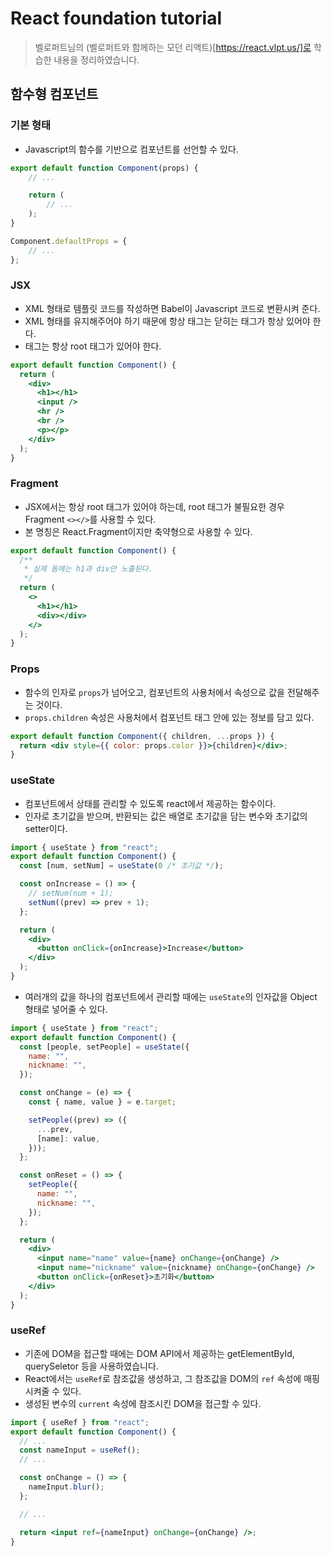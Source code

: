 # React foundation tutorial

> 벨로퍼트님의 (벨로퍼트와 함께하는 모던 리액트)[https://react.vlpt.us/]로 학습한 내용을 정리하였습니다.

## 함수형 컴포넌트

### 기본 형태

- Javascript의 함수를 기반으로 컴포넌트를 선언할 수 있다.

```jsx
export default function Component(props) {
	// ...

	return (
		// ...
	);
}

Component.defaultProps = {
	// ...
};
```

### JSX

- XML 형태로 템플릿 코드를 작성하면 Babel이 Javascript 코드로 변환시켜 준다.
- XML 형태를 유지해주어야 하기 때문에 항상 태그는 닫히는 태그가 항상 있어야 한다.
- 태그는 항상 root 태그가 있어야 한다.

```jsx
export default function Component() {
  return (
    <div>
      <h1></h1>
      <input />
      <hr />
      <br />
      <p></p>
    </div>
  );
}
```

### Fragment

- JSX에서는 항상 root 태그가 있어야 하는데, root 태그가 불필요한 경우 Fragment `<></>`를 사용할 수 있다.
- 본 명칭은 React.Fragment이지만 축약형으로 사용할 수 있다.

```jsx
export default function Component() {
  /**
   * 실제 돔에는 h1과 div만 노출된다.
   */
  return (
    <>
      <h1></h1>
      <div></div>
    </>
  );
}
```

### Props

- 함수의 인자로 `props`가 넘어오고, 컴포넌트의 사용처에서 속성으로 값을 전달해주는 것이다.
- `props.children` 속성은 사용처에서 컴포넌트 태그 안에 있는 정보를 담고 있다.

```jsx
export default function Component({ children, ...props }) {
  return <div style={{ color: props.color }}>{children}</div>;
}
```

### useState

- 컴포넌트에서 상태를 관리할 수 있도록 react에서 제공하는 함수이다.
- 인자로 초기값을 받으며, 반환되는 값은 배열로 초기값을 담는 변수와 초기값의 setter이다.

```jsx
import { useState } from "react";
export default function Component() {
  const [num, setNum] = useState(0 /* 초기값 */);

  const onIncrease = () => {
    // setNum(num + 1);
    setNum((prev) => prev + 1);
  };

  return (
    <div>
      <button onClick={onIncrease}>Increase</button>
    </div>
  );
}
```

- 여러개의 값을 하나의 컴포넌트에서 관리할 때에는 `useState`의 인자값을 Object 형태로 넣어줄 수 있다.

```jsx
import { useState } from "react";
export default function Component() {
  const [people, setPeople] = useState({
    name: "",
    nickname: "",
  });

  const onChange = (e) => {
    const { name, value } = e.target;

    setPeople((prev) => ({
      ...prev,
      [name]: value,
    }));
  };

  const onReset = () => {
    setPeople({
      name: "",
      nickname: "",
    });
  };

  return (
    <div>
      <input name="name" value={name} onChange={onChange} />
      <input name="nickname" value={nickname} onChange={onChange} />
      <button onClick={onReset}>초기화</button>
    </div>
  );
}
```

### useRef

- 기존에 DOM을 접근할 때에는 DOM API에서 제공하는 getElementById, querySeletor 등을 사용하였습니다.
- React에서는 `useRef`로 참조값을 생성하고, 그 참조값을 DOM의 `ref` 속성에 매핑시켜줄 수 있다.
- 생성된 변수의 `current` 속성에 참조시킨 DOM을 접근할 수 있다.

```jsx
import { useRef } from "react";
export default function Component() {
  // ...
  const nameInput = useRef();
  // ...

  const onChange = () => {
    nameInput.blur();
  };

  // ...

  return <input ref={nameInput} onChange={onChange} />;
}
```
